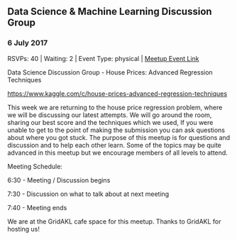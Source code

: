 ## Data Science & Machine Learning Discussion Group
### 6 July 2017
RSVPs: 40 | Waiting: 2 | Event Type: physical | [Meetup Event Link](https://www.meetup.com/Data-Science-Discussion-Auckland/events/240312617)

Data Science Discussion Group - House Prices: Advanced Regression Techniques

https://www.kaggle.com/c/house-prices-advanced-regression-techniques

This week we are returning to the house price regression problem, where we will be discussing our latest attempts. We will go around the room, sharing our best score and the techniques which we used, If you were unable to get to the point of making the submission you can ask questions about where you got stuck. The purpose of this meetup is for questions and discussion and to help each other learn. Some of the topics may be quite advanced in this meetup but we encourage members of all levels to attend.

Meeting Schedule:

6:30 - Meeting / Discussion begins

7:30 - Discussion on what to talk about at next meeting

7:40 - Meeting ends

We are at the GridAKL cafe space for this meetup. Thanks to GridAKL for hosting us!
